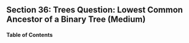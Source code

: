 ## Section 36: Trees Question: Lowest Common Ancestor of a Binary Tree (Medium)

#### Table of Contents
